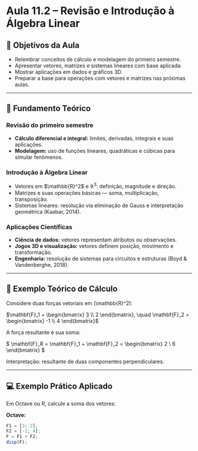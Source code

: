 # Aula 11.2 – Revisão e Introdução à Álgebra Linear

## 🎯 Objetivos da Aula

- Relembrar conceitos de cálculo e modelagem do primeiro semestre.  
- Apresentar vetores, matrizes e sistemas lineares com base aplicada.  
- Mostrar aplicações em dados e gráficos 3D.  
- Preparar a base para operações com vetores e matrizes nas próximas aulas.

---

## 📘 Fundamento Teórico

### Revisão do primeiro semestre
- **Cálculo diferencial e integral:** limites, derivadas, integrais e suas aplicações.
- **Modelagem:** uso de funções lineares, quadráticas e cúbicas para simular fenômenos.

### Introdução à Álgebra Linear
- Vetores em $\mathbb{R}^2\$ e $\mathbb{R}^3$: definição, magnitude e direção.  
- Matrizes e suas operações básicas — soma, multiplicação, transposição.  
- Sistemas lineares: resolução via eliminação de Gauss e interpretação geométrica (Kaabar, 2014).

### Aplicações Científicas
- **Ciência de dados:** vetores representam atributos ou observações.  
- **Jogos 3D e visualização:** vetores definem posição, movimento e transformação.  
- **Engenharia:** resolução de sistemas para circuitos e estruturas (Boyd & Vandenberghe, 2018).

---

## 🧮 Exemplo Teórico de Cálculo

Considere duas forças vetoriais em \(\mathbb{R}^2\):

$\mathbf{F}_1 = \begin{bmatrix} 3 \\ 2 \end{bmatrix}, \quad \mathbf{F}_2 = \begin{bmatrix} -1 \\ 4 \end{bmatrix}$

A força resultante é sua soma:

$ \mathbf{F}_R = \mathbf{F}_1 + \mathbf{F}_2 = \begin{bmatrix} 2 \\ 6 \end{bmatrix} $

Interpretação: resultante de duas componentes perpendiculares.

---

## 💻 Exemplo Prático Aplicado

Em Octave ou R, calcule a soma dos vetores:

**Octave:**
```octave
F1 = [3; 2];
F2 = [-1; 4];
F = F1 + F2;
disp(F);



